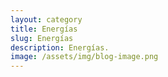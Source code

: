 ```yaml
---
layout: category
title: Energías
slug: Energías
description: Energías.
image: /assets/img/blog-image.png
---
```

